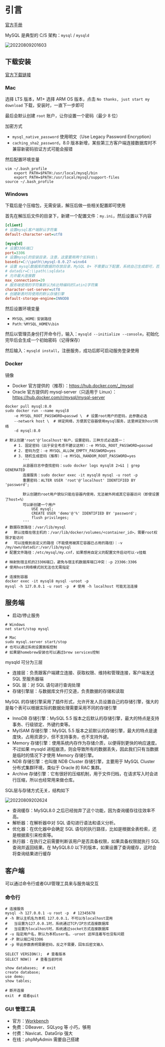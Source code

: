 # 引言

[官方手册](https://dev.mysql.com/doc)

MySQL 是典型的 C/S 架构：`mysql` / `mysqld`

![20220809201603](http://image.zuoright.com/20220809201603.png)

## 下载安装

[官方下载链接](https://dev.mysql.com/downloads/mysql/)

### Mac

选择 LTS 版本，M1+ 选择 ARM OS 版本，点击 `No thanks, just start my download` 下载，安装时，一直下一步即可

最后会默认创建 `root` 账户，让你设置一个密码（最少 8 位）

加密方式

- `mysql_native_password` 使用明文（Use Legacy Password Encryption）
- `caching_sha2_password`，8.0 版本新增，某些第三方客户端连接数据库时不兼容新密码验证方式可能会报错

然后配置环境变量

```shell
vim ~/.bash_profile
    export PATH=$PATH:/usr/local/mysql/bin
    export PATH=$PATH:/usr/local/mysql/support-files
source ~/.bash_profile
```

### Windows

下载后是个压缩包，无需安装，解压后做一些相关配置即可使用

首先在解压后文件的目录下，新建一个配置文件：`my.ini`，然后设置以下内容

```ini
[client]
# 设置mysql客户端默认字符集
default-character-set=utf8
 
[mysqld]
# 设置3306端口
port=3306
# 设置mysql的安装目录，注意，这里要用两个反斜线\\
basedir=C:\\path\\mysql-8.0.27-winx64
# 设置 mysql数据库的数据的存放目录，MySQL 8+ 不需要以下配置，系统自己生成即可，否则有可能报错
# datadir=C:\\path\\sqldata
# 允许最大连接数
max_connections=20
# 服务端使用的字符集默认为8比特编码的latin1字符集
character-set-server=utf8
# 创建新表时将使用的默认存储引擎
default-storage-engine=INNODB
```

然后设置环境变量

- `MYSQL_HOME`: `安装路径`
- `Path`: `%MYSQL_HOME%\bin`

然后以管理员身份打开命令行，输入：`mysqld --initialize --console`，初始化完毕后会生成一个初始密码（记得保存）

然后输入：`mysqld install`，注册服务，成功后即可启动服务登录使用

### Docker

镜像

- Docker 官方提供的（推荐）：<https://hub.docker.com/_/mysql>
- Oracle 官方提供的 mysql-server（只适用于 Linux）：<https://hub.docker.com/r/mysql/mysql-server>

```shell
docker pull mysql:8.0
sudo docker run --name mysql8
    -e MYSQL_ROOT_PASSWORD=passwd \  # 设置root用户的密码，此参数必选
    --network host \  # 绑定网络，方便其它容器使用mysql服务，这里绑定到host网络
    -d mysql:8.0

# 默认创建'root'@'localhost'帐户，设置密码，三种方式必选其一：
    # 1. 固定密码（出于安全考虑不建议这样）：-e MYSQL_ROOT_PASSWORD=passwd
    # 2. 密码为空：-e MYSQL_ALLOW_EMPTY_PASSWORD=yes
    # 3. 随机生成密码（推荐）：-e MYSQL_RANDOM_ROOT_PASSWORD=yes
        '''
        从容器日志中查找密码：sudo docker logs mysql8 2>&1 | grep GENERATED
        连接服务：sudo docker exec -it mysql8 mysql -u root -p
        重置密码：ALTER USER 'root'@'localhost' IDENTIFIED BY 'password';

        默认创建的root用户貌似只能在容器内使用，无法被外网或其它容器访问（即使设置了host=%）
        可以新创建一个用户
            USE mysql;
            CREATE USER 'demo'@'%' IDENTIFIED BY 'password';
            flush privileges;
        '''
# 数据存放路径：/var/lib/mysql
#   默认挂载在宿主机的：/var/lib/docker/volumes/<container_id>，需要root权限才能访问
#   可以挂载到自定义的路径（不能使用被其它容器已占用的路径）：-v /my/own/datadir:/var/lib/mysql
# 配置文件路径：/etc/mysql/my.cnf，如果想用自定义的配置文件启动可以-v挂载

# 映射到宿主机的23306端口，避免与宿主机数据库端口冲突：-p 23306:3306
# 使用host网络模式则无法也无需指定

# 连接到容器
docker exec -it mysql8 mysql -uroot -p
mysql -h 127.0.0.1 -u root -p  # 使用 -h localhost 可能无法连接
```

## 服务端

- 启动/停止服务

```shell
# Windows
net start/stop mysql

# Mac
sudo mysql.server start/stop
# 也可以通过系统设置面板控制
# 如果是homebrew安装也可以通过brew services控制
```

mysqld 可分为三层

- 连接层：负责跟客户端建立连接、获取权限、维持和管理连接，客户端发送 SQL 至服务器端
- SQL 层：对 SQL 语句进行查询处理
- 存储引擎层：与数据库文件打交道，负责数据的存储和读取

MySQL 的存储引擎采用了插件形式，允许开发人员设置自己的存储引擎，强大的是每个表可以根据实际的数据处理需要采用不同的存储引擎

- InnoDB 存储引擎：MySQL 5.5 版本之后默认的存储引擎，最大的特点是支持事务、行级锁定、外键约束等。
- MyISAM 存储引擎：MySQL 5.5 版本之前默认的存储引擎，最大的特点是速度快，占用资源少，但不支持事务，也不支持外键。
- Memory 存储引擎：使用系统内存作为存储介质，以便得到更快的响应速度。不过如果 mysqld 进程崩溃，则会导致所有的数据丢失，因此我们只有当数据是临时的情况下才使用 Memory 存储引擎。
- NDB 存储引擎：也叫做 NDB Cluster 存储引擎，主要用于 MySQL Cluster 分布式集群环境，类似于 Oracle 的 RAC 集群。
- Archive 存储引擎：它有很好的压缩机制，用于文件归档，在请求写入时会进行压缩，所以也经常用来做仓库。

SQL层与存储方式无关，结构如下

![20220809202624](http://image.zuoright.com/20220809202624.png)

- 查询缓存：MySQL8.0 之后已经抛弃了这个功能，因为查询缓存往往效率不高。
- 解析器：在解析器中对 SQL 语句进行语法和语义分析。
- 优化器：在优化器中会确定 SQL 语句的执行路径，比如是根据全表检索，还是根据索引来检索等。
- 执行器：在执行之前需要判断该用户是否具备权限，如果具备权限就执行 SQL 查询并返回结果。在 MySQL8.0 以下的版本，如果设置了查询缓存，这时会将查询结果进行缓存

## 客户端

可以通过命令行或者GUI管理工具来与服务端交互

### 命令行

```shell
# 连接服务
mysql -h 127.0.0.1 -u root -p  # 12345678
# -h 默认主机名为本机 127.0.0.1，不可以与localhost混用
#   当设置为127.0.0.1时，系统通过TCP/IP方式连接数据库
#   当设置为localhost时，系统通过socket方式连接数据库
# -u 指定用户名，默认为本机user名，-uroot 这样连着写也没有问题
# -P 默认端口号3306
# -p 带此参数表明需要密码，反之不需要，回车后密文输入

SELECT VERSION();  # 查看版本
SELECT NOW()  # 查看当前时间

show databases;  # exit
create database;
use demo;
show tables;

# 断开连接
exit  # 或者quit
```

### GUI 管理工具

- 官方：[Workbench](https://dev.mysql.com/downloads/workbench/)
- 免费：DBeaver、SQLyog 等 小巧，够用
- 付费：Navicat、DataGrip 强大
- 在线：phpMyAdmin 需要自己搭建

